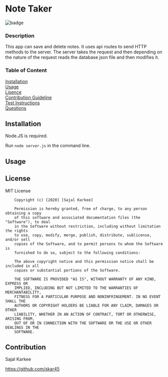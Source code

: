 # Note Taker

![badge](https://img.shields.io/badge/MIT-green)


### Description
This app can save and delete notes. It uses api routes to send HTTP methods to the server. The server takes the request and then depending on the nature of the request reads the database json file and then modifies it.

### Table of Content  
[Installation](#Installation)  
[Usage](#Usage)  
[Lisence](#License)  
[Contribution Guideline](#custom-cont)  
[Test Instructions](#custom-test)  
[Questions](#custom-q)  

## Installation 
Node.JS is required.

Run `node server.js` in the command line.

## Usage


## License
MIT License

        Copyright (c) [2020] [Sajal Karkee]
        
        Permission is hereby granted, free of charge, to any person obtaining a copy
        of this software and associated documentation files (the "Software"), to deal
        in the Software without restriction, including without limitation the rights
        to use, copy, modify, merge, publish, distribute, sublicense, and/or sell
        copies of the Software, and to permit persons to whom the Software is
        furnished to do so, subject to the following conditions:
        
        The above copyright notice and this permission notice shall be included in all
        copies or substantial portions of the Software.
        
        THE SOFTWARE IS PROVIDED "AS IS", WITHOUT WARRANTY OF ANY KIND, EXPRESS OR
        IMPLIED, INCLUDING BUT NOT LIMITED TO THE WARRANTIES OF MERCHANTABILITY,
        FITNESS FOR A PARTICULAR PURPOSE AND NONINFRINGEMENT. IN NO EVENT SHALL THE
        AUTHORS OR COPYRIGHT HOLDERS BE LIABLE FOR ANY CLAIM, DAMAGES OR OTHER
        LIABILITY, WHETHER IN AN ACTION OF CONTRACT, TORT OR OTHERWISE, ARISING FROM,
        OUT OF OR IN CONNECTION WITH THE SOFTWARE OR THE USE OR OTHER DEALINGS IN THE
        SOFTWARE.

## Contribution

Sajal Karkee

https://github.com/skar45

